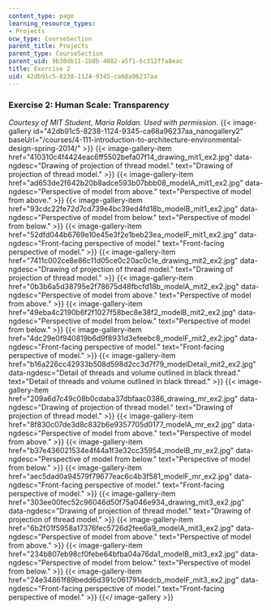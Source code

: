 ```yaml
---
content_type: page
learning_resource_types:
- Projects
ocw_type: CourseSection
parent_title: Projects
parent_type: CourseSection
parent_uid: 9b30db11-1b8b-4082-a5f1-6c312ffa8eac
title: Exercise 2
uid: 42db91c5-8238-1124-9345-ca68a96237aa
---
```


### Exercise 2: Human Scale: Transparency

_Courtesy of MIT Student, Maria Roldan. Used with permission._
{{< image-gallery id="42db91c5-8238-1124-9345-ca68a96237aa_nanogallery2" baseUrl="/courses/4-111-introduction-to-architecture-environmental-design-spring-2014/" >}}
{{< image-gallery-item href="410310c4f4424eac6ff5502befa07f14_drawing_mit1_ex2.jpg" data-ngdesc="Drawing of projection of thread model." text="Drawing of projection of thread model." >}}
{{< image-gallery-item href="ad653de2f642b20b8adce593b07bbb08_modelA_mit1_ex2.jpg" data-ngdesc="Perspective of model from above." text="Perspective of model from above." >}}
{{< image-gallery-item href="93cdc22fe72d7cd739e4bc39ed4fd18b_modelB_mit1_ex2.jpg" data-ngdesc="Perspective of model from below." text="Perspective of model from below." >}}
{{< image-gallery-item href="52dfd044b6769e10e45e3f2e1beb23ea_modelF_mit1_ex2.jpg" data-ngdesc="Front-facing perspective of model." text="Front-facing perspective of model." >}}
{{< image-gallery-item href="7411c002ce8e86c11d05ce0c20ac0c1e_drawing_mit2_ex2.jpg" data-ngdesc="Drawing of projection of thread model." text="Drawing of projection of thread model." >}}
{{< image-gallery-item href="0b3b6a5d38795e2f78675d48fbcfd18b_modelA_mit2_ex2.jpg" data-ngdesc="Perspective of model from above." text="Perspective of model from above." >}}
{{< image-gallery-item href="49eba4c2190b6f2f1027f58bec8e38f2_modelB_mit2_ex2.jpg" data-ngdesc="Perspective of model from below." text="Perspective of model from below." >}}
{{< image-gallery-item href="4dc29e0f940819b6d9f8931d3efeebc8_modelF_mit2_ex2.jpg" data-ngdesc="Front-facing perspective of model." text="Front-facing perspective of model." >}}
{{< image-gallery-item href="b16a226cc42933b508d598d2cc3d7f79_modelDetail_mit2_ex2.jpg" data-ngdesc="Detail of threads and volume outlined in black thread." text="Detail of threads and volume outlined in black thread." >}}
{{< image-gallery-item href="209a6d7c49c08b0cdaba37dbfaac0386_drawing_mr_ex2.jpg" data-ngdesc="Drawing of projection of thread model." text="Drawing of projection of thread model." >}}
{{< image-gallery-item href="8f830c07de3d8c832b6e9357705d0177_modelA_mr_ex2.jpg" data-ngdesc="Perspective of model from above." text="Perspective of model from above." >}}
{{< image-gallery-item href="b37e436021534e4f44a1f3e32cc35954_modelB_mr_ex2.jpg" data-ngdesc="Perspective of model from below." text="Perspective of model from below." >}}
{{< image-gallery-item href="aec5dad0a94579f79677eac6c4b3f581_modelF_mr_ex2.jpg" data-ngdesc="Front-facing perspective of model." text="Front-facing perspective of model." >}}
{{< image-gallery-item href="303ee00fec52c96046d50f75a046e934_drawing_mit3_ex2.jpg" data-ngdesc="Drawing of projection of thread model." text="Drawing of projection of thread model." >}}
{{< image-gallery-item href="6b2f01f5958a17376fec5726d2fee6a9_modelA_mit3_ex2.jpg" data-ngdesc="Perspective of model from above." text="Perspective of model from above." >}}
{{< image-gallery-item href="234b807eb98cf0febe64bfba04a76da1_modelB_mit3_ex2.jpg" data-ngdesc="Perspective of model from below." text="Perspective of model from below." >}}
{{< image-gallery-item href="24e34861f89bedd6d391c0617914edcb_modelF_mit3_ex2.jpg" data-ngdesc="Front-facing perspective of model." text="Front-facing perspective of model." >}}
{{</ image-gallery >}}